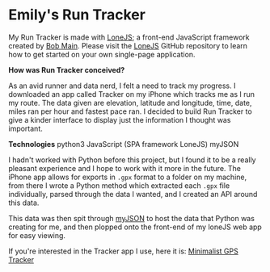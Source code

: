 # Emily's Run Tracker
My Run Tracker is made with [LoneJS](https://github.com/robbobfrh84/loneJS); a front-end JavaScript framework created by [Bob Main](https://github.com/robbobfrh84). Please visit the [LoneJS](https://github.com/robbobfrh84/loneJS) GitHub repository to learn how to get started on your own single-page application.

**How was Run Tracker conceived?**

As an avid runner and data nerd, I felt a need to track my progress. I downloaded an app called Tracker on my iPhone which tracks me as I run my route. The data given are elevation, latitude and longitude, time, date, miles ran per hour and fastest pace ran.  I decided to build Run Tracker to give a kinder interface to display just the information I thought was important.

**Technologies**
python3
JavaScript (SPA framework LoneJS)
myJSON

I hadn't worked with Python before this project, but I found it to be a really pleasant experience and I hope to work with it more in the future.  The iPhone app allows for exports in `.gpx` format to a folder on my machine, from there I wrote a Python method which extracted each `.gpx` file individually, parsed through the data I wanted, and I created an API around this data.

This data was then spit through [myJSON](http://myjson.com/) to host the data that Python was creating for me, and then plopped onto the front-end of my loneJS web app for easy viewing.

If you're interested in the Tracker app I use, here it is: [Minimalist GPS Tracker](https://itunes.apple.com/us/app/minimalist-gps-tracker/id704921899?mt=8)
